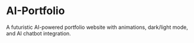 # AI-Portfolio
A futuristic AI-powered portfolio website with animations, dark/light mode, and AI chatbot integration.
